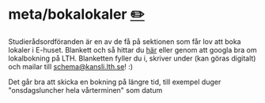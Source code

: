 # meta/bokalokaler [✏️](https://github.com/Dsek-LTH/srd-testamente/edit/master/./meta/bokalokaler.md)

Studierådsordföranden är en av de få på sektionen som får lov att boka lokaler i E-huset. Blankett och så hittar du [här](http://www.student.lth.se/schema/boka-lokaler-paa-lth-som-student/) eller genom att googla bra om lokalbokning på LTH. Blanketten fyller du i, skriver under (kan göras digitalt) och mailar till schema@kansli.lth.se! :)

Det går bra att skicka en bokning på längre tid, till exempel duger "onsdagsluncher hela vårterminen" som datum
